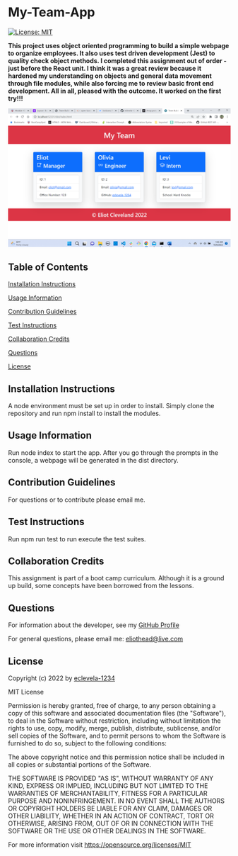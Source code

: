 
# My-Team-App
[![License: MIT](https://img.shields.io/badge/License-MIT-yellow.svg)](https://opensource.org/licenses/MIT)

**This project uses object oriented programming to build a simple webpage to organize employees. It also uses test driven development (Jest) to quality check object methods. I completed this assignment out of order - just before the React unit. I think it was a great review because it hardened my understanding on objects and general data movement through file modules, while also forcing me to review basic front end development. All in all, pleased with the outcome. It worked on the first try!!!**

![screenshot](./assets/images/screenshot.png)

## Table of Contents


[Installation Instructions](#installation-instructions)

[Usage Information](#usage-information)

[Contribution Guidelines](#contribution-guidelines)

[Test Instructions](#test-instructions)

[Collaboration Credits](#collaboration-credits)

[Questions](#questions)

[License](#license)


## Installation Instructions

A node environment must be set up in order to install. Simply clone the repository and run npm install to install the modules. 
## Usage Information

Run node index to start the app. After you go through the prompts in the console, a webpage will be generated in the dist directory.
## Contribution Guidelines

For questions or to contribute please email me.
## Test Instructions

Run npm run test to run execute the test suites.
## Collaboration Credits

This assignment is part of a boot camp curriculum. Although it is a ground up build, some concepts have been borrowed from the lessons.
## Questions
For information about the developer, see my [GitHub Profile](https://github.com/eclevela-1234)

For general questions, please email me: eliothead@live.com
## License
Copyright (c)  2022 by [eclevela-1234](https://github.com/eclevela-1234)

MIT License

Permission is hereby granted, free of charge, to any person obtaining a copy
of this software and associated documentation files (the "Software"), to deal
in the Software without restriction, including without limitation the rights
to use, copy, modify, merge, publish, distribute, sublicense, and/or sell
copies of the Software, and to permit persons to whom the Software is
furnished to do so, subject to the following conditions:

The above copyright notice and this permission notice shall be included in all
copies or substantial portions of the Software.

THE SOFTWARE IS PROVIDED "AS IS", WITHOUT WARRANTY OF ANY KIND, EXPRESS OR
IMPLIED, INCLUDING BUT NOT LIMITED TO THE WARRANTIES OF MERCHANTABILITY,
FITNESS FOR A PARTICULAR PURPOSE AND NONINFRINGEMENT. IN NO EVENT SHALL THE
AUTHORS OR COPYRIGHT HOLDERS BE LIABLE FOR ANY CLAIM, DAMAGES OR OTHER
LIABILITY, WHETHER IN AN ACTION OF CONTRACT, TORT OR OTHERWISE, ARISING FROM,
OUT OF OR IN CONNECTION WITH THE SOFTWARE OR THE USE OR OTHER DEALINGS IN THE
SOFTWARE.

For more information visit https://opensource.org/licenses/MIT

